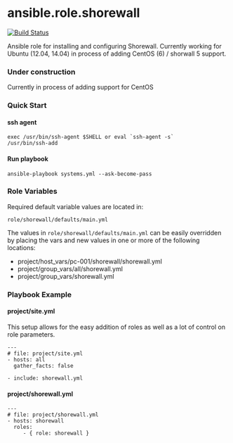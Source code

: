 ansible.role.shorewall
======================

[![Build Status](https://travis-ci.org/cjsteel/ansible-role-shorewall.svg?branch=master)](https://travis-ci.org/cjsteel/ansible-role-shorewall)

Ansible role for installing and configuring Shorewall. Currently working for Ubuntu (12.04, 14.04) in process of adding CentOS (6) / shorwall 5 support.

### Under construction

Currently in process of adding support for CentOS

### Quick Start

#### ssh agent

    exec /usr/bin/ssh-agent $SHELL or eval `ssh-agent -s`
    /usr/bin/ssh-add    

#### Run playbook

    ansible-playbook systems.yml --ask-become-pass

### Role Variables


Required default variable values are located in:

    role/shorewall/defaults/main.yml
    
The values in `role/shorewall/defaults/main.yml` can be easily overridden by placing the vars and new values in one or more of the following locations:

* project/host_vars/pc-001/shorewall/shorewall.yml
* project/group_vars/all/shorewall.yml
* project/group_vars/shorewall.yml

### Playbook Example

#### project/site.yml

This setup allows for the easy addition of roles as well as a lot of control on role parameters.

    ---
    # file: project/site.yml
    - hosts: all
      gather_facts: false
    
    - include: shorewall.yml


#### project/shorewall.yml

    ---
    # file: project/shorewall.yml
    - hosts: shorewall
      roles:
         - { role: shorewall }

